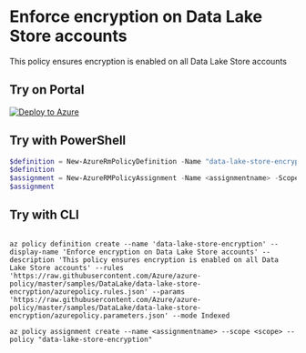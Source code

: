 # Enforce encryption on Data Lake Store accounts

This policy ensures encryption is enabled on all Data Lake Store accounts

## Try on Portal

[![Deploy to Azure](http://azuredeploy.net/deploybutton.png)](https://portal.azure.com/#blade/Microsoft_Azure_Policy/CreatePolicyDefinitionBlade/uri/https%3A%2F%2Fraw.githubusercontent.com%2FAzure%2Fazure-policy%2Fmaster%2Fsamples%2FDataLake%2Fdata-lake-store-encryption%2Fazurepolicy.json)

## Try with PowerShell

````powershell
$definition = New-AzureRmPolicyDefinition -Name "data-lake-store-encryption" -DisplayName "Enforce encryption on Data Lake Store accounts" -description "This policy ensures encryption is enabled on all Data Lake Store accounts" -Policy 'https://raw.githubusercontent.com/Azure/azure-policy/master/samples/DataLake/data-lake-store-encryption/azurepolicy.rules.json' -Parameter 'https://raw.githubusercontent.com/Azure/azure-policy/master/samples/DataLake/data-lake-store-encryption/azurepolicy.parameters.json' -Mode Indexed
$definition
$assignment = New-AzureRMPolicyAssignment -Name <assignmentname> -Scope <scope> -PolicyDefinition $definition
$assignment 
````

## Try with CLI

````cli

az policy definition create --name 'data-lake-store-encryption' --display-name 'Enforce encryption on Data Lake Store accounts' --description 'This policy ensures encryption is enabled on all Data Lake Store accounts' --rules 'https://raw.githubusercontent.com/Azure/azure-policy/master/samples/DataLake/data-lake-store-encryption/azurepolicy.rules.json' --params 'https://raw.githubusercontent.com/Azure/azure-policy/master/samples/DataLake/data-lake-store-encryption/azurepolicy.parameters.json' --mode Indexed

az policy assignment create --name <assignmentname> --scope <scope> --policy "data-lake-store-encryption" 

````

